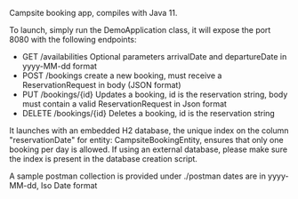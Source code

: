 Campsite booking app, compiles with Java 11.

To launch, simply run the DemoApplication class, it will expose the port 8080 with the following endpoints:

- GET /availabilities Optional parameters arrivalDate and departureDate in yyyy-MM-dd format
- POST /bookings create a new booking, must receive a ReservationRequest in body (JSON format)
- PUT /bookings/{id} Updates a booking, id is the reservation string, body must contain a valid ReservationRequest in
  Json format
- DELETE /bookings/{id} Deletes a booking, id is the reservation string

It launches with an embedded H2 database, the unique index on the column "reservationDate" for entity:
CampsiteBookingEntity,
ensures that only one booking per day is allowed.
If using an external database, please make sure the index is present in the database creation script.

A sample postman collection is provided under ./postman
dates are in yyyy-MM-dd, Iso Date format